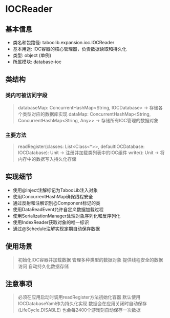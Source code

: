 # IOCReader

## 基本信息
- 类名和包路径: taboolib.expansion.ioc.IOCReader
- 基本用途: IOC容器的核心管理器，负责数据读取和持久化
- 类型: object (单例)
- 所属模块: database-ioc

## 类结构

### 类内可被访问字段
> databaseMap: ConcurrentHashMap<String, IOCDatabase> -> 存储各个类型对应的数据库实现
> dataMap: ConcurrentHashMap<String, ConcurrentHashMap<String, Any>> -> 存储所有IOC管理的数据对象

### 主要方法
> readRegister(classes: List<Class<*>>, defaultIOCDatabase: IOCDatabase): Unit -> 注册并加载类列表中的IOC组件
> write(): Unit -> 将内存中的数据写入持久化存储

## 实现细节
- 使用@Inject注解标记为TabooLib注入对象
- 使用ConcurrentHashMap确保线程安全
- 通过反射和注解识别@Component标记的类
- 使用DataReadEvent允许自定义数据加载过程
- 使用SerializationManager处理对象序列化和反序列化
- 使用IndexReader获取对象的唯一标识
- 通过@Schedule注解实现定期自动保存数据

## 使用场景
> 初始化IOC容器并加载数据
> 管理多种类型的数据对象
> 提供线程安全的数据访问
> 自动持久化数据存储

## 注意事项
> 必须在应用启动时调用readRegister方法初始化容器
> 默认使用IOCDatabaseYaml作为持久化实现
> 数据会在应用关闭时自动保存(LifeCycle.DISABLE)
> 也会每2400个游戏刻自动保存一次数据
